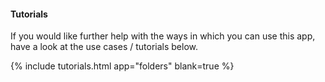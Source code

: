 #### Tutorials

If you would like further help with the ways in which you can use this app, have a look at the use cases / tutorials below.

{% include tutorials.html app="folders" blank=true %}